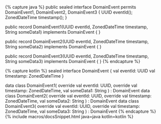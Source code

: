 {% capture java %}
public sealed interface DomainEvent permits DomainEvent1, DomainEvent2, DomainEvent3 {
    UUID eventId();
    ZonedDateTime timestamp();
}

public record DomainEvent1(UUID eventId, ZonedDateTime timestamp, String someData1) implements DomainEvent {
}

public record DomainEvent2(UUID eventId, ZonedDateTime timestamp, String someData2) implements DomainEvent {
}

public record DomainEvent3(UUID eventId, ZonedDateTime timestamp, String someData3) implements DomainEvent {
}
{% endcapture %}

{% capture kotlin %}
sealed interface DomainEvent {
    val eventId: UUID
    val timestamp: ZonedDateTime
}

data class DomainEvent1( override val eventId: UUID, override val timestamp: ZonedDateTime, val someData1: String ) : DomainEvent
data class DomainEvent2( override val eventId: UUID, override val timestamp: ZonedDateTime, val someData2: String ) : DomainEvent
data class DomainEvent3( override val eventId: UUID, override val timestamp: ZonedDateTime, val someData3: String ) : DomainEvent
{% endcapture %}
{% include macros/docsSnippet.html java=java kotlin=kotlin %}